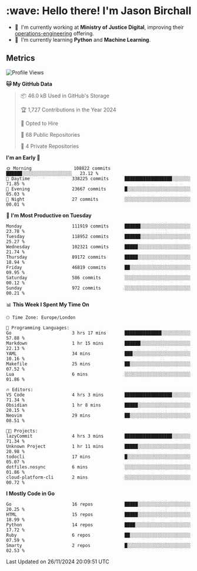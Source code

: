 <h1 align="left" id="jason-title">:wave: Hello there! I'm Jason Birchall</h1>

- :office: &nbsp;I'm currently working at **Ministry of Justice Digital**, improving their [operations-engineering](https://github.com/ministryofjustice/operations-engineering) offering.
- :seedling: &nbsp;I’m currently learning **Python** and **Machine Learning**.

<h2>Metrics</h2>

<!--START_SECTION:waka-->
![Profile Views](http://img.shields.io/badge/Profile%20Views-0-blue)

**🐱 My GitHub Data** 

> 📦 46.0 kB Used in GitHub's Storage 
 > 
> 🏆 1,727 Contributions in the Year 2024
 > 
> 💼 Opted to Hire
 > 
> 📜 68 Public Repositories 
 > 
> 🔑 4 Private Repositories 
 > 
**I'm an Early 🐤** 

```text
🌞 Morning                108822 commits      ██████░░░░░░░░░░░░░░░░░░░   23.12 % 
🌆 Daytime                338225 commits      ██████████████████░░░░░░░   71.85 % 
🌃 Evening                23667 commits       █░░░░░░░░░░░░░░░░░░░░░░░░   05.03 % 
🌙 Night                  27 commits          ░░░░░░░░░░░░░░░░░░░░░░░░░   00.01 % 
```
📅 **I'm Most Productive on Tuesday** 

```text
Monday                   111919 commits      ██████░░░░░░░░░░░░░░░░░░░   23.78 % 
Tuesday                  118952 commits      ██████░░░░░░░░░░░░░░░░░░░   25.27 % 
Wednesday                102321 commits      █████░░░░░░░░░░░░░░░░░░░░   21.74 % 
Thursday                 89172 commits       █████░░░░░░░░░░░░░░░░░░░░   18.94 % 
Friday                   46819 commits       ██░░░░░░░░░░░░░░░░░░░░░░░   09.95 % 
Saturday                 586 commits         ░░░░░░░░░░░░░░░░░░░░░░░░░   00.12 % 
Sunday                   972 commits         ░░░░░░░░░░░░░░░░░░░░░░░░░   00.21 % 
```


📊 **This Week I Spent My Time On** 

```text
🕑︎ Time Zone: Europe/London

💬 Programming Languages: 
Go                       3 hrs 17 mins       ██████████████░░░░░░░░░░░   57.88 % 
Markdown                 1 hr 15 mins        ██████░░░░░░░░░░░░░░░░░░░   22.13 % 
YAML                     34 mins             ███░░░░░░░░░░░░░░░░░░░░░░   10.16 % 
Makefile                 25 mins             ██░░░░░░░░░░░░░░░░░░░░░░░   07.52 % 
Lua                      6 mins              ░░░░░░░░░░░░░░░░░░░░░░░░░   01.86 % 

🔥 Editors: 
VS Code                  4 hrs 3 mins        ██████████████████░░░░░░░   71.34 % 
Obsidian                 1 hr 8 mins         █████░░░░░░░░░░░░░░░░░░░░   20.15 % 
Neovim                   29 mins             ██░░░░░░░░░░░░░░░░░░░░░░░   08.51 % 

🐱‍💻 Projects: 
lazyCommit               4 hrs 3 mins        ██████████████████░░░░░░░   71.34 % 
Unknown Project          1 hr 11 mins        █████░░░░░░░░░░░░░░░░░░░░   20.98 % 
todocli                  17 mins             █░░░░░░░░░░░░░░░░░░░░░░░░   05.07 % 
dotfiles.nosync          6 mins              ░░░░░░░░░░░░░░░░░░░░░░░░░   01.86 % 
cloud-platform-cli       2 mins              ░░░░░░░░░░░░░░░░░░░░░░░░░   00.72 % 
```

**I Mostly Code in Go** 

```text
Go                       16 repos            █████░░░░░░░░░░░░░░░░░░░░   20.25 % 
HTML                     15 repos            █████░░░░░░░░░░░░░░░░░░░░   18.99 % 
Python                   14 repos            ████░░░░░░░░░░░░░░░░░░░░░   17.72 % 
Ruby                     6 repos             ██░░░░░░░░░░░░░░░░░░░░░░░   07.59 % 
Smarty                   2 repos             █░░░░░░░░░░░░░░░░░░░░░░░░   02.53 % 
```




 Last Updated on 26/11/2024 20:09:51 UTC
<!--END_SECTION:waka-->

<!-- links -->

[issues page]: https://github.com/jasonBirchall/jasonBirchall/issues "jasonBirchall/issues"
